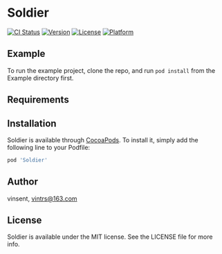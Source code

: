 # Soldier

[![CI Status](https://img.shields.io/travis/vinsent/Soldier.svg?style=flat)](https://travis-ci.org/vinsent/Soldier)
[![Version](https://img.shields.io/cocoapods/v/Soldier.svg?style=flat)](https://cocoapods.org/pods/Soldier)
[![License](https://img.shields.io/cocoapods/l/Soldier.svg?style=flat)](https://cocoapods.org/pods/Soldier)
[![Platform](https://img.shields.io/cocoapods/p/Soldier.svg?style=flat)](https://cocoapods.org/pods/Soldier)

## Example

To run the example project, clone the repo, and run `pod install` from the Example directory first.

## Requirements

## Installation

Soldier is available through [CocoaPods](https://cocoapods.org). To install
it, simply add the following line to your Podfile:

```ruby
pod 'Soldier'
```

## Author

vinsent, vintrs@163.com

## License

Soldier is available under the MIT license. See the LICENSE file for more info.
